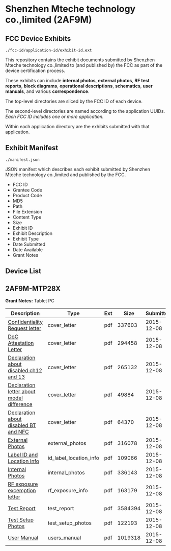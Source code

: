 # Shenzhen Mteche technology co.,limited (2AF9M)
## FCC Device Exhibits

```
./fcc-id/application-id/exhibit-id.ext
```

This repository contains the exhibit documents submitted by Shenzhen Mteche technology co.,limited to (and published by) the FCC as part of the device certification process.

These exhibits can include **internal photos**, **external photos**, **RF test reports**, **block diagrams**, **operational descriptions**, **schematics**, **user manuals**, and various **correspondence**.

The top-level directories are sliced by the FCC ID of each device.

The second-level directories are named according to the application UUIDs. *Each FCC ID includes one or more application.*

Within each application directory are the exhibits submitted with that application. 

## Exhibit Manifest

```
./manifest.json
```

JSON manifest which describes each exhibit submitted by Shenzhen Mteche technology co.,limited and published by the FCC.

- FCC ID
- Grantee Code
- Product Code
- MD5
- Path
- File Extension
- Content Type
- Size
- Exhibit ID
- Exhibit Description
- Exhibit Type
- Date Submitted
- Date Available
- Grant Notes

## Device List
## 2AF9M-MTP28X
**Grant Notes:** Tablet PC

| Description | Type | Ext | Size | Submitted | Available |
| ----------- | ---- | --- | ---- | --------- | --------- |
| [Confidentiality Request letter](2AF9M-MTP28X/af916348086ed360338e18535fdeedc1/2833911.pdf) | cover_letter | pdf | 337603 | 2015-12-08 | 2015-12-08 |
| [DoC Attestation Letter](2AF9M-MTP28X/af916348086ed360338e18535fdeedc1/2833912.pdf) | cover_letter | pdf | 294458 | 2015-12-08 | 2015-12-08 |
| [Declaration about disabled ch12 and 13](2AF9M-MTP28X/af916348086ed360338e18535fdeedc1/2833913.pdf) | cover_letter | pdf | 265132 | 2015-12-08 | 2015-12-08 |
| [Declaration letter about model difference](2AF9M-MTP28X/af916348086ed360338e18535fdeedc1/2833914.pdf) | cover_letter | pdf | 49884 | 2015-12-08 | 2015-12-08 |
| [Declaration about disabled BT and NFC](2AF9M-MTP28X/af916348086ed360338e18535fdeedc1/2833915.pdf) | cover_letter | pdf | 64370 | 2015-12-08 | 2015-12-08 |
| [External Photos](2AF9M-MTP28X/af916348086ed360338e18535fdeedc1/2833902.pdf) | external_photos | pdf | 316078 | 2015-12-08 | 2015-12-08 |
| [Label ID and Location Info](2AF9M-MTP28X/af916348086ed360338e18535fdeedc1/2833903.pdf) | id_label_location_info | pdf | 109066 | 2015-12-08 | 2015-12-08 |
| [Internal Photos](2AF9M-MTP28X/af916348086ed360338e18535fdeedc1/2833904.pdf) | internal_photos | pdf | 336143 | 2015-12-08 | 2015-12-08 |
| [RF exposure excemption letter](2AF9M-MTP28X/af916348086ed360338e18535fdeedc1/2833907.pdf) | rf_exposure_info | pdf | 163179 | 2015-12-08 | 2015-12-08 |
| [Test Report](2AF9M-MTP28X/af916348086ed360338e18535fdeedc1/2833909.pdf) | test_report | pdf | 3584394 | 2015-12-08 | 2015-12-08 |
| [Test Setup Photos](2AF9M-MTP28X/af916348086ed360338e18535fdeedc1/2833908.pdf) | test_setup_photos | pdf | 122193 | 2015-12-08 | 2015-12-08 |
| [User Manual](2AF9M-MTP28X/af916348086ed360338e18535fdeedc1/2833910.pdf) | users_manual | pdf | 1019318 | 2015-12-08 | 2015-12-08 |
